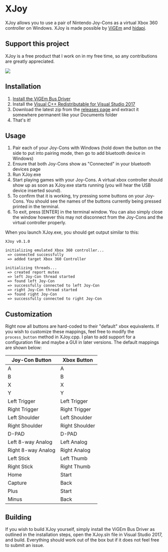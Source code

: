 # XJoy

XJoy allows you to use a pair of Nintendo Joy-Cons as a virtual Xbox 360 controller
on Windows. XJoy is made possible by [ViGEm](https://vigem.org/) and
[hidapi](https://github.com/signal11/hidapi).

## Support this project
XJoy is a free product that I work on in my free time, so any contributions are greatly appreciated.

[![](https://www.paypalobjects.com/en_US/i/btn/btn_donateCC_LG.gif)](https://www.paypal.com/cgi-bin/webscr?cmd=_s-xclick&hosted_button_id=8DTF7NWTZX7ZJ)

## Installation

1. [Install the ViGEm Bus Driver](https://docs.vigem.org/#!vigem-bus-driver-installation.md)
2. Install the [Visual C++ Redistributable for Visual Studio 2017](https://go.microsoft.com/fwlink/?LinkId=746572)
2. Download the latest zip from the [releases page](https://github.com/sam0x17/XJoy/releases) and extract it somewhere permanent like your
Documents folder
3. That's it!

## Usage

1. Pair each of your Joy-Cons with Windows (hold down the button on the side to put into
   pairing mode, then go to add bluetooth device in Windows)
2. Ensure that both Joy-Cons show as "Connected" in your bluetooth devices page
3. Run XJoy.exe
4. Start playing games with your Joy-Cons. A virtual xbox controller should
   show up as soon as XJoy.exe starts running (you will hear the USB device inserted sound).
5. To confirm that it is working, try pressing some buttons on your Joy-Cons. You should
   see the names of the buttons currently being pressed printed in the terminal.
6. To exit, press [ENTER] in the terminal window. You can also simply close the window
   however this may not disconnect from the Joy-Cons and the virtual controller properly.

When you launch XJoy.exe, you should get output similar to this:

```
XJoy v0.1.0

initializing emulated Xbox 360 controller...
 => connected successfully
 => added target Xbox 360 Controller

initializing threads...
 => created report mutex
 => left Joy-Con thread started
 => found left Joy-Con
 => successfully connected to left Joy-Con
 => right Joy-Con thread started
 => found right Joy-Con
 => successfully connected to right Joy-Con
```

## Customization

Right now all buttons are hard-coded to their "default" xbox equivalents. If you wish to
customize these mappings, feel free to modify the `process_button` method in XJoy.cpp. I
plan to add support for a configuration file and maybe a GUI in later versions. The default
mappings are shown below:


| Joy-Con Button     | Xbox Button    |
|--------------------|----------------|
| A                  | A              |
| B                  | B              |
| X                  | X              |
| Y                  | Y              |
| Left Trigger       | Left Trigger   |
| Right Trigger      | Right Trigger  |
| Left Shoulder      | Left Shoulder  |
| Right Shoulder     | Right Shoulder |
| D-PAD              | D-PAD          |
| Left 8-way Analog  | Left Analog    |
| Right 8-way Analog | Right Analog   |
| Left Stick         | Left Thumb     |
| Right Stick        | Right Thumb    |
| Home               | Start          |
| Capture            | Back           |
| Plus               | Start          |
| Minus              | Back           |

## Building

If you wish to build XJoy yourself, simply install the ViGEm Bus Driver as outlined in the
installation steps, open the XJoy.sln file in Visual Studio 2017, and build. Everything
should work out of the box but if it does not feel free to submit an issue.
